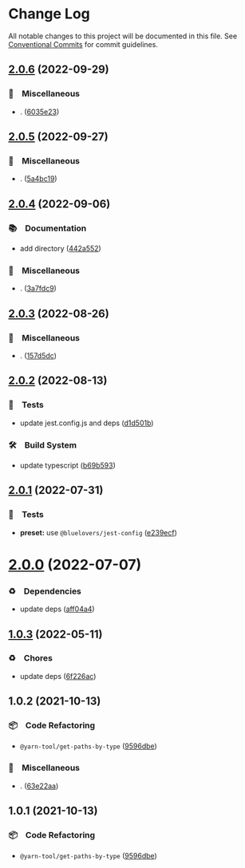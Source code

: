 # Change Log

All notable changes to this project will be documented in this file.
See [Conventional Commits](https://conventionalcommits.org) for commit guidelines.

## [2.0.6](https://github.com/bluelovers/ws-yarn-workspaces/compare/@yarn-tool/get-paths-by-type@2.0.5...@yarn-tool/get-paths-by-type@2.0.6) (2022-09-29)



### 🔖　Miscellaneous

* . ([6035e23](https://github.com/bluelovers/ws-yarn-workspaces/commit/6035e2399f4f5a5f5e5ac56309b6dc37ffe91389))



## [2.0.5](https://github.com/bluelovers/ws-yarn-workspaces/compare/@yarn-tool/get-paths-by-type@2.0.4...@yarn-tool/get-paths-by-type@2.0.5) (2022-09-27)



### 🔖　Miscellaneous

* . ([5a4bc19](https://github.com/bluelovers/ws-yarn-workspaces/commit/5a4bc19a0a279a49e752d776279165e14c402427))



## [2.0.4](https://github.com/bluelovers/ws-yarn-workspaces/compare/@yarn-tool/get-paths-by-type@2.0.3...@yarn-tool/get-paths-by-type@2.0.4) (2022-09-06)



### 📚　Documentation

* add directory ([442a552](https://github.com/bluelovers/ws-yarn-workspaces/commit/442a55232619f7fe2b9bad6f8eccfffc4f8f47d2))


### 🔖　Miscellaneous

* . ([3a7fdc9](https://github.com/bluelovers/ws-yarn-workspaces/commit/3a7fdc924ada93b1d0ac0160f8d77e46ff060588))



## [2.0.3](https://github.com/bluelovers/ws-yarn-workspaces/compare/@yarn-tool/get-paths-by-type@2.0.2...@yarn-tool/get-paths-by-type@2.0.3) (2022-08-26)



### 🔖　Miscellaneous

* . ([157d5dc](https://github.com/bluelovers/ws-yarn-workspaces/commit/157d5dc8959261d9326f6e633987182898ae9670))



## [2.0.2](https://github.com/bluelovers/ws-yarn-workspaces/compare/@yarn-tool/get-paths-by-type@2.0.1...@yarn-tool/get-paths-by-type@2.0.2) (2022-08-13)


### 🚨　Tests

* update jest.config.js and deps ([d1d501b](https://github.com/bluelovers/ws-yarn-workspaces/commit/d1d501ba059130bd8f90e6eaa266084110698011))


### 🛠　Build System

* update typescript ([b69b593](https://github.com/bluelovers/ws-yarn-workspaces/commit/b69b593d511d9d4e246513dc1d69721150b9cfe8))





## [2.0.1](https://github.com/bluelovers/ws-yarn-workspaces/compare/@yarn-tool/get-paths-by-type@2.0.0...@yarn-tool/get-paths-by-type@2.0.1) (2022-07-31)


### 🚨　Tests

* **preset:** use `@bluelovers/jest-config` ([e239ecf](https://github.com/bluelovers/ws-yarn-workspaces/commit/e239ecf606d82930c6036ec1241bf3b4a1095423))





# [2.0.0](https://github.com/bluelovers/ws-yarn-workspaces/compare/@yarn-tool/get-paths-by-type@1.0.3...@yarn-tool/get-paths-by-type@2.0.0) (2022-07-07)


### ♻️　Dependencies

* update deps ([aff04a4](https://github.com/bluelovers/ws-yarn-workspaces/commit/aff04a47e24f963121cf893a03a5b92dfcb6b720))





## [1.0.3](https://github.com/bluelovers/ws-yarn-workspaces/compare/@yarn-tool/get-paths-by-type@1.0.2...@yarn-tool/get-paths-by-type@1.0.3) (2022-05-11)


### ♻️　Chores

* update deps ([6f226ac](https://github.com/bluelovers/ws-yarn-workspaces/commit/6f226acfd22f0b213eaa8a84886f8391284b1fcf))





## 1.0.2 (2021-10-13)


### 📦　Code Refactoring

* `@yarn-tool/get-paths-by-type` ([9596dbe](https://github.com/bluelovers/ws-yarn-workspaces/commit/9596dbe324ec66e2d7959a43e861e4b886a61e18))


### 🔖　Miscellaneous

* . ([63e22aa](https://github.com/bluelovers/ws-yarn-workspaces/commit/63e22aa01cf59659e0c5eeecb9b08aa17e83a9b2))





## 1.0.1 (2021-10-13)


### 📦　Code Refactoring

* `@yarn-tool/get-paths-by-type` ([9596dbe](https://github.com/bluelovers/ws-yarn-workspaces/commit/9596dbe324ec66e2d7959a43e861e4b886a61e18))
